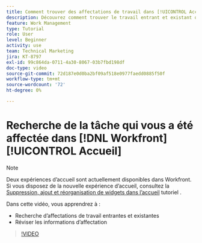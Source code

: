 ```yaml
---
title: Comment trouver des affectations de travail dans [!UICONTROL Accueil]
description: Découvrez comment trouver le travail entrant et existant qui vous est assigné dans [!UICONTROL  ]. Examinez ensuite les informations d’affectation.
feature: Work Management
type: Tutorial
role: User
level: Beginner
activity: use
team: Technical Marketing
jira: KT-8797
exl-id: 99c864da-0711-4a30-8067-03b7fbd198df
doc-type: video
source-git-commit: 72d187e0d0ba2bf09af518e0977faedd0885f50f
workflow-type: tm+mt
source-wordcount: '72'
ht-degree: 0%

---
```


# Recherche de la tâche qui vous a été affectée dans [!DNL Workfront] [!UICONTROL Accueil]



>[!NOTE]
>
>Deux expériences d’accueil sont actuellement disponibles dans Workfront. Si vous disposez de la nouvelle expérience d’accueil, consultez la [Suppression, ajout et réorganisation de widgets dans l’accueil](help/workfront-home/review-work-in-my-updates-or-workfront-home.md) tutoriel .


Dans cette vidéo, vous apprendrez à :

* Recherche d’affectations de travail entrantes et existantes
* Réviser les informations d’affectation

>[!VIDEO](https://video.tv.adobe.com/v/335098/?quality=12&learn=on)
